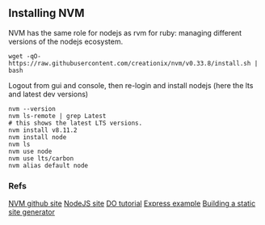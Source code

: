 ## Installing NVM

NVM has the same role for nodejs as rvm for ruby: managing different versions of the nodejs ecosystem.

```
wget -qO- https://raw.githubusercontent.com/creationix/nvm/v0.33.8/install.sh | bash
```

Logout from gui and console, then re-login and install nodejs (here the lts and latest dev versions)
```
nvm --version
nvm ls-remote | grep Latest
# this shows the latest LTS versions.
nvm install v8.11.2
nvm install node
nvm ls
nvm use node
nvm use lts/carbon
nvm alias default node 
```


### Refs
[NVM github site](https://github.com/creationix/nvm)
[NodeJS site](https://nodejs.org/en/)
[DO tutorial](https://www.digitalocean.com/community/tutorials/how-to-install-node-js-on-ubuntu-18-04)
[Express example](https://expressjs.com/)
[Building a static site generator](https://hackernoon.com/building-a-simple-static-page-generator-with-node-js-4f58f680c47d)
